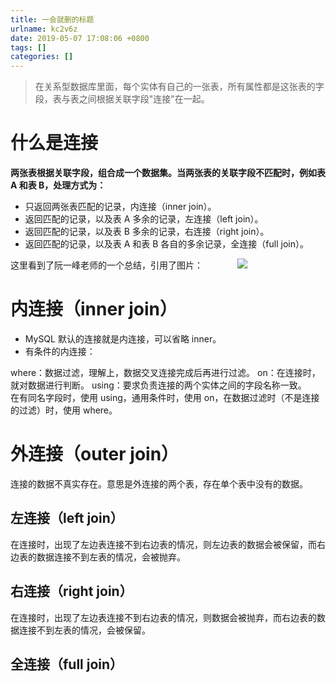 ```yaml
---
title: 一会就删的标题
urlname: kc2v6z
date: 2019-05-07 17:08:06 +0800
tags: []
categories: []
---
```


> 在关系型数据库里面，每个实体有自己的一张表，所有属性都是这张表的字段，表与表之间根据关联字段"连接"在一起。

# 什么是连接

**两张表根据关联字段，组合成一个数据集。当两张表的关联字段不匹配时，例如表 A 和表 B，处理方式为：**

- 只返回两张表匹配的记录，内连接（inner join）。
- 返回匹配的记录，以及表 A 多余的记录，左连接（left join）。
- 返回匹配的记录，以及表 B 多余的记录，右连接（right join）。
- 返回匹配的记录，以及表 A 和表 B 各自的多余记录，全连接（full join）。

这里看到了阮一峰老师的一个总结，引用了图片：
             ![](https://cdn.nlark.com/yuque/0/2019/jpeg/187932/1548247519305-bff75e42-9992-499e-9c1b-d75b9e56fe13.jpeg#align=left&display=inline&height=295&originHeight=295&originWidth=602&size=0&status=done&width=602)

# 内连接（inner join）

- MySQL 默认的连接就是内连接，可以省略 inner。
- 有条件的内连接：

where：数据过滤，理解上，数据交叉连接完成后再进行过滤。
on：在连接时，就对数据进行判断。
using：要求负责连接的两个实体之间的字段名称一致。
      在有同名字段时，使用 using，通用条件时，使用 on，在数据过滤时（不是连接的过滤）时，使用 where。

# 外连接（outer join）

连接的数据不真实存在。意思是外连接的两个表，存在单个表中没有的数据。

## 左连接（left join）

在连接时，出现了左边表连接不到右边表的情况，则左边表的数据会被保留，而右边表的数据连接不到左表的情况，会被抛弃。

## 右连接（right join）

在连接时，出现了左边表连接不到右边表的情况，则数据会被抛弃，而右边表的数据连接不到左表的情况，会被保留。

## 全连接（full join）
